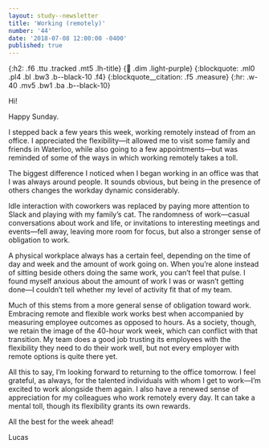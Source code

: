 ```yaml
---
layout: study--newsletter
title: 'Working (remotely)'
number: '44'
date: '2018-07-08 12:00:00 -0400'
published: true
---
```


{:h2: .f6 .ttu .tracked .mt5 .lh-title}
{:link: .dim .light-purple}
{:blockquote: .ml0 .pl4 .bl .bw3 .b--black-10 .f4}
{:blockquote__citation: .f5 .measure}
{:hr: .w-40 .mv5 .bw1 .ba .b--black-10}

Hi!

Happy Sunday.

I stepped back a few years this week, working remotely instead of from an office. I appreciated the flexibility—it allowed me to visit some family and friends in Waterloo, while also going to a few appointments—but was reminded of some of the ways in which working remotely takes a toll.

The biggest difference I noticed when I began working in an office was that I was always around people. It sounds obvious, but being in the presence of others changes the workday dynamic considerably.

Idle interaction with coworkers was replaced by paying more attention to Slack and playing with my family’s cat. The randomness of work—casual conversations about work and life, or invitations to interesting meetings and events—fell away, leaving more room for focus, but also a stronger sense of obligation to work.

A physical workplace always has a certain feel, depending on the time of day and week and the amount of work going on. When you’re alone instead of sitting beside others doing the same work, you can’t feel that pulse. I found myself anxious about the amount of work I was or wasn’t getting done—I couldn’t tell whether my level of activity fit that of my team.

Much of this stems from a more general sense of obligation toward work. Embracing remote and flexible work works best when accompanied by measuring employee outcomes as opposed to hours. As a society, though, we retain the image of the 40-hour work week, which can conflict with that transition. My team does a good job trusting its employees with the flexibility they need to do their work well, but not every employer with remote options is quite there yet.

All this to say, I’m looking forward to returning to the office tomorrow. I feel grateful, as always, for the talented individuals with whom I get to work—I’m excited to work alongside them again. I also have a renewed sense of appreciation for my colleagues who work remotely every day. It can take a mental toll, though its flexibility grants its own rewards.

All the best for the week ahead!

Lucas
